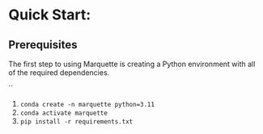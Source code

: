 # Quick Start:

## Prerequisites

The first step to using Marquette is creating a Python environment with all of the required dependencies.

``

1. `conda create -n marquette python=3.11`
2. `conda activate marquette`
3. `pip install -r requirements.txt`

